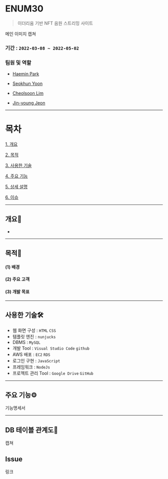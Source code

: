 # **ENUM30**
> 이더리움 기반 NFT 음원 스트리밍 사이트


메인 이미지 캡쳐

### 기간 : `2022-03-08 ~ 2022-05-02`

### 팀원 및 역할

- [Haemin Park](https://github.com/euphratesriver0216)
    
- [Seokhun Yoon](https://github.com/imysh578)
    
- [Cheolsoon Lim](https://github.com/POcodingWER)
    
- [Jin-young Jeon](https://github.com/jeonjinoung)

***


# 목차
[1. 개요](#개요)

[2. 목적](#목적)

[3. 사용한 기술](#사용한-기술)

[4. 주요 기능](#주요-기능)

[5. 상세 설명](#상세-설명)

[6. 이슈](#이슈)


***

## 개요📒

- 

***

## 목적🎯

#### (1) 배경

#### (2) 주요 고객

#### (3) 개발 목표


***

## 사용한 기술🛠
- 웹 화면 구성 : `HTML` `CSS`
- 템플릿 엔진 : `nunjucks`
- DBMS : `MySQL`
- 개발 Tool : `Visual Studio Code` `github`
- AWS 배포 : `EC2` `RDS`
- 로그인 구현 : `JavaScript`
- 프레임워크 : `NodeJs` 
- 프로젝트 관리 Tool : `Google Drive` `GitHub` 

***

## 주요 기능⚙
기능명세서

***

## DB 테이블 관계도🧾
캡쳐

## Issue
링크








